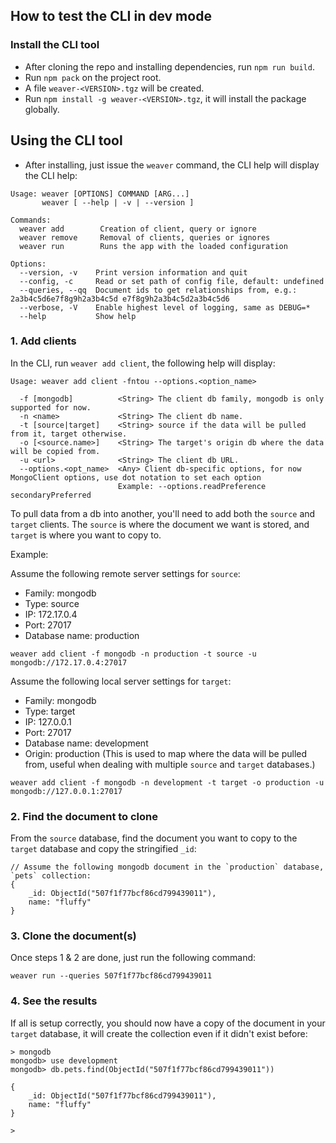 ## How to test the CLI in dev mode

### Install the CLI tool

- After cloning the repo and installing dependencies, run `npm run build`.
- Run `npm pack` on the project root.
- A file `weaver-<VERSION>.tgz` will be created.
- Run `npm install -g weaver-<VERSION>.tgz`, it will install the package globally.

## Using the CLI tool

- After installing, just issue the `weaver` command, the CLI help will display the CLI help:

```
Usage: weaver [OPTIONS] COMMAND [ARG...]
       weaver [ --help | -v | --version ]

Commands:
  weaver add        Creation of client, query or ignore
  weaver remove     Removal of clients, queries or ignores
  weaver run        Runs the app with the loaded configuration

Options:
  --version, -v    Print version information and quit
  --config, -c     Read or set path of config file, default: undefined
  --queries, --qq  Document ids to get relationships from, e.g.: 2a3b4c5d6e7f8g9h2a3b4c5d e7f8g9h2a3b4c5d2a3b4c5d6
  --verbose, -V    Enable highest level of logging, same as DEBUG=*
  --help           Show help
```

### 1. Add clients

In the CLI, run `weaver add client`, the following help will display:

```
Usage: weaver add client -fntou --options.<option_name>

  -f [mongodb]          <String> The client db family, mongodb is only supported for now.
  -n <name>             <String> The client db name.
  -t [source|target]    <String> source if the data will be pulled from it, target otherwise.
  -o [<source.name>]    <String> The target's origin db where the data will be copied from.
  -u <url>              <String> The client db URL.
  --options.<opt_name>  <Any> Client db-specific options, for now MongoClient options, use dot notation to set each option
                        Example: --options.readPreference secondaryPreferred
```

To pull data from a db into another, you'll need to add both the `source` and `target` clients. The `source` is where the document we want is stored, and `target` is where you want to copy to.

Example:

Assume the following remote server settings for `source`:
- Family: mongodb
- Type: source
- IP: 172.17.0.4
- Port: 27017
- Database name: production

```
weaver add client -f mongodb -n production -t source -u mongodb://172.17.0.4:27017
```

Assume the following local server settings for `target`:
- Family: mongodb
- Type: target
- IP: 127.0.0.1
- Port: 27017
- Database name: development
- Origin: production (This is used to map where the data will be pulled from, useful when dealing with multiple `source` and `target` databases.)

```
weaver add client -f mongodb -n development -t target -o production -u mongodb://127.0.0.1:27017
```


### 2. Find the document to clone

From the `source` database, find the document you want to copy to the `target` database and copy the stringified `_id`:

```
// Assume the following mongodb document in the `production` database, `pets` collection:
{
    _id: ObjectId("507f1f77bcf86cd799439011"),
    name: "fluffy"
}
```

### 3. Clone the document(s)

Once steps 1 & 2 are done, just run the following command:

```
weaver run --queries 507f1f77bcf86cd799439011
```



### 4. See the results

If all is setup correctly, you should now have a copy of the document in your `target` database, it will create the collection even if it didn't exist before:

```
> mongodb
mongodb> use development
mongodb> db.pets.find(ObjectId("507f1f77bcf86cd799439011"))

{
    _id: ObjectId("507f1f77bcf86cd799439011"),
    name: "fluffy"
}

>
```